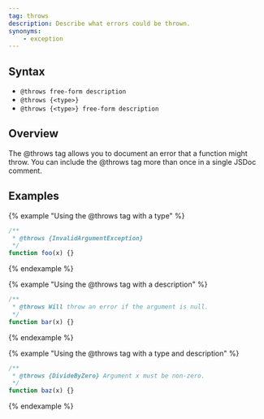 ```yaml
---
tag: throws
description: Describe what errors could be thrown.
synonyms:
    - exception
---
```


## Syntax

+ `@throws free-form description`
+ `@throws {<type>}`
+ `@throws {<type>} free-form description`


## Overview

The @throws tag allows you to document an error that a function might throw. You can include the
@throws tag more than once in a single JSDoc comment.


## Examples

{% example "Using the @throws tag with a type" %}

```js
/**
 * @throws {InvalidArgumentException}
 */
function foo(x) {}
```
{% endexample %}

{% example "Using the @throws tag with a description" %}

```js
/**
 * @throws Will throw an error if the argument is null.
 */
function bar(x) {}
```
{% endexample %}

{% example "Using the @throws tag with a type and description" %}

```js
/**
 * @throws {DivideByZero} Argument x must be non-zero.
 */
function baz(x) {}
```
{% endexample %}
